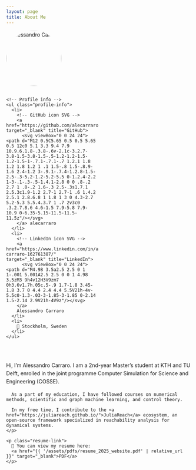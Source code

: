 ```yaml
---
layout: page
title: About Me
---
```


<style>
  .about-container {
    display: flex;
    flex-wrap: wrap;
    gap: 2rem;
    align-items: flex-start;
  }

  .about-left {
    flex: 1 1 250px;
    max-width: 250px;
  }

  .about-left img {
    width: 150px;
    height: 150px;
    border-radius: 50%;
    object-fit: cover;
    margin-bottom: 1rem;
  }

  .profile-info {
    list-style: none;
    padding: 0;
    font-size: 0.95rem;
    color: #333;
  }

  .profile-info li {
    display: flex;
    align-items: center;
    gap: 0.5rem;
    margin-bottom: 0.5rem;
  }

  .profile-info svg {
    width: 20px;
    height: 20px;
    fill: currentColor;
  }

  .about-right {
    flex: 2 1 400px;
    min-width: 300px;
  }

  .message {
    line-height: 1.6;
    margin-bottom: 1rem; /* space between paragraphs */
  }

  .resume-link {
    display: inline-block;
    margin-top: 1rem;
    font-weight: bold;
  }
</style>

<div class="about-container">
  <div class="about-left">
    <!-- Profile picture -->
    <img src="{{ '/assets/images/profile.jpg' | relative_url }}" alt="Alessandro Carraro">

    <!-- Profile info -->
    <ul class="profile-info">
      <li>
        <!-- GitHub icon SVG -->
        <a href="https://github.com/alecarraro" target="_blank" title="GitHub">
          <svg viewBox="0 0 24 24"><path d="M12 0.5C5.65 0.5 0.5 5.65 0.5 12c0 5.1 3.3 9.4 7.9 10.9.6.1.8-.3.8-.6v-2.1c-3.2.7-3.8-1.5-3.8-1.5-.5-1.2-1.2-1.5-1.2-1.5-1-.7.1-.7.1-.7 1.2.1 1.8 1.2 1.8 1.2 1 .1 1.5-.8 1.5-.8.9-1.6 2.4-1.2 3-.9.1-.7.4-1.2.8-1.5-2.5-.3-5.2-1.2-5.2-5.5 0-1.2.4-2.2 1-3-.1-.3-.5-1.4.1-2.8 0 0 .8-.2 2.7 1 .8-.2 1.6-.3 2.5-.3s1.7.1 2.5.3c1.9-1.2 2.7-1 2.7-1 .6 1.4.2 2.5.1 2.8.6.8 1 1.8 1 3 0 4.3-2.7 5.2-5.3 5.5.4.3.7 1 .7 2v3c0 .3.2.7.8.6 4.6-1.5 7.9-5.8 7.9-10.9 0-6.35-5.15-11.5-11.5-11.5z"/></svg>
        </a> alecarraro
      </li>
      <li>
        <!-- LinkedIn icon SVG -->
        <a href="https://www.linkedin.com/in/alessandro-carraro-162761387/" target="_blank" title="LinkedIn">
          <svg viewBox="0 0 24 24"><path d="M4.98 3.5a2.5 2.5 0 1 1-.001 5.001A2.5 2.5 0 0 1 4.98 3.5zM3 9h4v12H3V9zm7 0h3.6v1.7h.05c.5-.9 1.7-1.8 3.45-1.8 3.7 0 4.4 2.4 4.4 5.5V21h-4v-5.5c0-1.3-.03-3-1.85-3-1.85 0-2.14 1.5-2.14 2.9V21h-4V9z"/></svg>
        </a>
        Alessandro Carraro
      </li>
      <li>
        📍 Stockholm, Sweden
      </li>
    </ul>
  </div>

  <div class="about-right">
    <p class="message">
      Hi, I’m Alessandro Carraro. I am a 2nd-year Master’s student at KTH and TU Delft, enrolled in the joint programme Computer Simulation for Science and Engineering (COSSE).

      As a part of my education, I have followed courses on numerical methods, scientific and graph machine learning, and control theory.
  
      In my free time, I contribute to the <a href="https://juliareach.github.io/">JuliaReach</a> ecosystem, an open-source framework specialized in reachability analysis for dynamical systems.
    </p>

    <p class="resume-link">
      📄 You can view my resume here:  
      <a href="{{ '/assets/pdfs/resume_2025_website.pdf' | relative_url }}" target="_blank">PDF</a>
    </p>
  </div>
</div>
